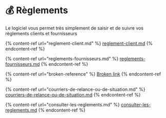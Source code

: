 # 💰 Règlements

Le logiciel vous permet très simplement de saisir et de suivre vos règlements clients et fournisseurs

{% content-ref url="reglement-client.md" %}
[reglement-client.md](reglement-client.md)
{% endcontent-ref %}

{% content-ref url="reglements-fournisseurs.md" %}
[reglements-fournisseurs.md](reglements-fournisseurs.md)
{% endcontent-ref %}

{% content-ref url="broken-reference" %}
[Broken link](broken-reference)
{% endcontent-ref %}

{% content-ref url="courriers-de-relance-ou-de-situation.md" %}
[courriers-de-relance-ou-de-situation.md](courriers-de-relance-ou-de-situation.md)
{% endcontent-ref %}

{% content-ref url="consulter-les-reglements.md" %}
[consulter-les-reglements.md](consulter-les-reglements.md)
{% endcontent-ref %}

